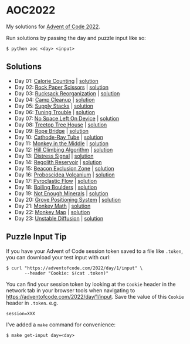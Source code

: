 # AOC2022

My solutions for [Advent of Code 2022](https://adventofcode.com/2022).

Run solutions by passing the day and puzzle input like so:
```
$ python aoc <day> <input>
```

## Solutions

* Day 01: [Calorie Counting](https://adventofcode.com/2022/day/1) | [solution](./aoc/solutions/day01.py)
* Day 02: [Rock Paper Scissors](https://adventofcode.com/2022/day/2) | [solution](./aoc/solutions/day02.py)
* Day 03: [Rucksack Reorganization](https://adventofcode.com/2022/day/3) | [solution](./aoc/solutions/day03.py)
* Day 04: [Camp Cleanup](https://adventofcode.com/2022/day/4) | [solution](./aoc/solutions/day04.py)
* Day 05: [Supply Stacks](https://adventofcode.com/2022/day/5) | [solution](./aoc/solutions/day05.py)
* Day 06: [Tuning Trouble](https://adventofcode.com/2022/day/6) | [solution](./aoc/solutions/day06.py)
* Day 07: [No Space Left On Device](https://adventofcode.com/2022/day/7) | [solution](./aoc/solutions/day07.py)
* Day 08: [Treetop Tree House](https://adventofcode.com/2022/day/8) | [solution](./aoc/solutions/day08.py)
* Day 09: [Rope Bridge](https://adventofcode.com/2022/day/9) | [solution](./aoc/solutions/day09.py)
* Day 10: [Cathode-Ray Tube](https://adventofcode.com/2022/day/10) | [solution](./aoc/solutions/day10.py)
* Day 11: [Monkey in the Middle](https://adventofcode.com/2022/day/11) | [solution](./aoc/solutions/day11.py)
* Day 12: [Hill Climbing Algorithm](https://adventofcode.com/2022/day/12) | [solution](./aoc/solutions/day12.py)
* Day 13: [Distress Signal](https://adventofcode.com/2022/day/13) | [solution](./aoc/solutions/day13.py)
* Day 14: [Regolith Reservoir](https://adventofcode.com/2022/day/14) | [solution](./aoc/solutions/day14.py)
* Day 15: [Beacon Exclusion Zone](https://adventofcode.com/2022/day/15) | [solution](./aoc/solutions/day15.py)
* Day 16: [Proboscidea Volcanium](https://adventofcode.com/2022/day/16) | [solution](./aoc/solutions/day16.py)
* Day 17: [Pyroclastic Flow](https://adventofcode.com/2022/day/17) | [solution](./aoc/solutions/day17.py)
* Day 18: [Boiling Boulders](https://adventofcode.com/2022/day/18) | [solution](./aoc/solutions/day18.py)
* Day 19: [Not Enough Minerals](https://adventofcode.com/2022/day/19) | [solution](./aoc/solutions/day19.py)
* Day 20: [Grove Positioning System](https://adventofcode.com/2022/day/20) | [solution](./aoc/solutions/day20.py)
* Day 21: [Monkey Math](https://adventofcode.com/2022/day/21) | [solution](./aoc/solutions/day21.py)
* Day 22: [Monkey Map](https://adventofcode.com/2022/day/22) | [solution](./aoc/solutions/day22.py)
* Day 23: [Unstable Diffusion](https://adventofcode.com/2022/day/23) | [solution](./aoc/solutions/day23.py)


## Puzzle Input Tip

If you have your Advent of Code session token saved to a file like `.token`, you can download your test input with curl:
```
$ curl "https://adventofcode.com/2022/day/1/input" \
       --header "Cookie: $(cat .token)"
```
You can find your session token by looking at the `Cookie` header in the network tab
in your browser tools when navigating to https://adventofcode.com/2022/day/1/input.
Save the value of this `Cookie` header in `.token`. e.g.
```
session=XXX
```
I've added a `make` command for convenience:
```
$ make get-input day=<day>
```